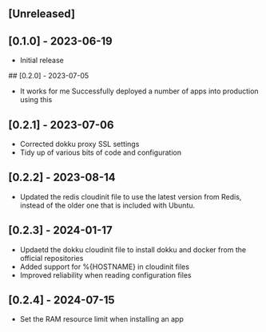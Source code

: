 ## [Unreleased]

## [0.1.0] - 2023-06-19

- Initial release

## [0.2.0] - 2023-07-05

- It works for me
Successfully deployed a number of apps into production using this

## [0.2.1] - 2023-07-06

- Corrected dokku proxy SSL settings
- Tidy up of various bits of code and configuration

## [0.2.2] - 2023-08-14

- Updated the redis cloudinit file to use the latest version from Redis, instead of the older one that is included with Ubuntu.

## [0.2.3] - 2024-01-17

- Updaetd the dokku cloudinit file to install dokku and docker from the official repositories
- Added support for %{HOSTNAME} in cloudinit files
- Improved reliability when reading configuration files

## [0.2.4] - 2024-07-15

- Set the RAM resource limit when installing an app
